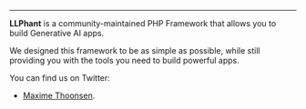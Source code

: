 ------

**LLPhant** is a community-maintained PHP Framework that allows you to build Generative AI apps.

We designed this framework to be as simple as possible, while still providing you with the tools you need to build powerful apps.


You can find us on Twitter:
- [Maxime Thoonsen](https://twitter.com/maxthoon).
